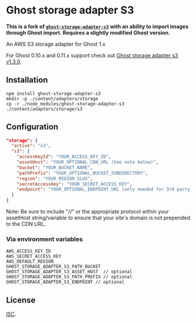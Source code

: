 # Ghost storage adapter S3

**This is a fork of [`ghost-storage-adapter-s3`](http://npmjs.com/package/ghost-storage-adapter-s3) with an ability to import images through Ghost import. Requires a slightly modified Ghost version.**

An AWS S3 storage adapter for Ghost 1.x

For Ghost 0.10.x and 0.11.x support check out
[Ghost storage adapter s3 v1.3.0](https://github.com/colinmeinke/ghost-storage-adapter-s3/releases/tag/v1.3.0).

## Installation

```shell
npm install ghost-storage-adapter-s3
mkdir -p ./content/adapters/storage
cp -r ./node_modules/ghost-storage-adapter-s3 ./content/adapters/storage/s3
```

## Configuration

```json
"storage": {
  "active": "s3",
  "s3": {
    "accessKeyId": "YOUR_ACCESS_KEY_ID",
    "assetHost": "YOUR_OPTIONAL_CDN_URL (See note below)",
    "bucket": "YOUR_BUCKET_NAME",
    "pathPrefix": "YOUR_OPTIONAL_BUCKET_SUBDIRECTORY",
    "region": "YOUR_REGION_SLUG",
    "secretAccessKey": "YOUR_SECRET_ACCESS_KEY",
    "endpoint": "YOUR_OPTIONAL_ENDPOINT_URL (only needed for 3rd party S3 providers)"
  }
}
```
Note: Be sure to include "//" or the appropriate protocol within your assetHost string/variable to ensure that your site's domain is not prepended to the CDN URL.

### Via environment variables

```
AWS_ACCESS_KEY_ID
AWS_SECRET_ACCESS_KEY
AWS_DEFAULT_REGION
GHOST_STORAGE_ADAPTER_S3_PATH_BUCKET
GHOST_STORAGE_ADAPTER_S3_ASSET_HOST  // optional
GHOST_STORAGE_ADAPTER_S3_PATH_PREFIX // optional
GHOST_STORAGE_ADAPTER_S3_ENDPOINT // optional
```

## License

[ISC](./LICENSE.md).
